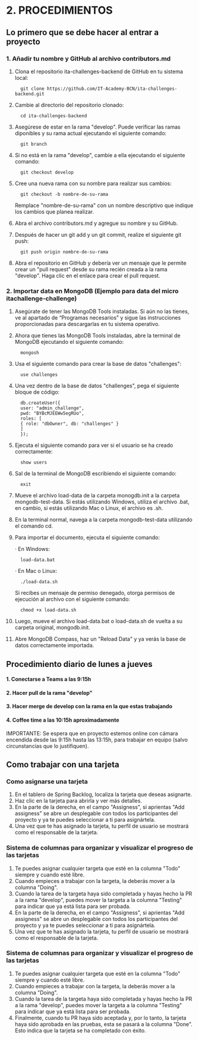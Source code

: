# 2. PROCEDIMIENTOS

## Lo primero que se debe hacer al entrar a proyecto

### 1. Añadir tu nombre y GitHub al archivo contributors.md

1. Clona el repositorio ita-challenges-backend de GitHub en tu sistema local:

         git clone https://github.com/IT-Academy-BCN/ita-challenges-backend.git
2. Cambie al directorio del repositorio clonado:

         cd ita-challenges-backend
3. Asegúrese de estar en la rama "develop". Puede verificar las ramas diponibles y su rama actual ejecutando el siguiente comando:

         git branch
4. Si no está en la rama "develop", cambie a ella ejecutando el siguiente comando:

         git checkout develop
5. Cree una nueva rama con su nombre para realizar sus cambios:

         git checkout -b nombre-de-su-rama
   Remplace "nombre-de-su-rama" con un nombre descriptivo que indique los cambios que planea realizar.


6. Abra el archivo contributors.md y agregue su nombre y su GitHub.


7. Después de hacer un git add y un git commit, realize el siguiente git push:

         git push origin nombre-de-su-rama
8. Abra el repositorio en GitHub y debería ver un mensaje que le permite crear un "pull request" desde su rama recién creada a la rama "develop". Haga clic en el enlace para crear el pull request. 


### 2. Importar data en MongoDB (Ejemplo para data del micro itachallenge-challenge)

1. Asegúrate de tener las MongoDB Tools instaladas. Si aún no las tienes, ve al apartado de “Programas necesarios” y sigue las instrucciones proporcionadas para descargarlas en tu sistema operativo.


2. Ahora que tienes las MongoDB Tools instaladas, abre la terminal de MongoDB ejecutando el siguiente comando:

         mongosh

3. Usa el siguiente comando para crear la base de datos "challenges":

         use challenges

4. Una vez dentro de la base de datos "challenges", pega el siguiente bloque de código:

         db.createUser({
         user: "admin_challenge",
         pwd: "BYBcMJEEWw5egRUo",
         roles: [
         { role: "dbOwner", db: "challenges" }
         ]
         });

5. Ejecuta el siguiente comando para ver si el usuario se ha creado correctamente:

         show users
6. Sal de la terminal de MongoDB escribiendo el siguiente comando:

         exit

7. Mueve el archivo load-data de la carpeta monogdb.init a la carpeta mongodb-test-data.
   Si estás utilizando Windows, utiliza el archivo .bat, en cambio, si estás utilizando Mac o Linux, el archivo es .sh.


8. En la terminal normal, navega a la carpeta mongodb-test-data utilizando el comando cd.


9. Para importar el documento, ejecuta el siguiente comando:

   · En Windows:

         load-data.bat

   · En Mac o Linux:

         ./load-data.sh

   Si recibes un mensaje de permiso denegado, otorga permisos de ejecución al archivo con el siguiente comando:

         chmod +x load-data.sh

10. Luego, mueve el archivo load-data.bat o load-data.sh de vuelta a su carpeta original, mongodb.init.


11. Abre MongoDB Compass, haz un "Reload Data" y ya verás la base de datos correctamente importada.


## Procedimiento diario de lunes a jueves

#### 1. Conectarse a Teams a las 9:15h
#### 2. Hacer pull de la rama "develop"
#### 3. Hacer merge de develop con la rama en la que estas trabajando
#### 4. Coffee time a las 10:15h aproximadamente

IMPORTANTE: Se espera que en proyecto estemos online con cámara encendida desde las 9:15h hasta las 13:15h, para trabajar en equipo (salvo circunstancias que lo justifiquen).


## Como trabajar con una tarjeta
### Como asignarse una tarjeta
1. En el tablero de Spring Backlog, localiza la tarjeta que deseas asignarte.
2. Haz clic en la tarjeta para abrirla y ver más detalles.
3. En la parte de la derecha, en el campo "Assigness", si aprientas "Add assigness" se abre un desplegable con todos los participantes del proyecto y ya te puedes seleccionar a ti para asignártela.
4. Una vez que te has asignado la tarjeta, tu perfil de usuario se mostrará como el responsable de la tarjeta.

### Sistema de columnas para organizar y visualizar el progreso de las tarjetas
1. Te puedes asignar cualquier targeta que esté en la columna "Todo" siempre y cuando esté libre.
2. Cuando empieces a trabajar con la targeta, la deberás mover a la columna "Doing".
3. Cuando la tarea de la targeta haya sido completada y hayas hecho la PR a la rama "develop", puedes mover la targeta a la columna "Testing" para indicar que ya está lista para ser probada.
3. En la parte de la derecha, en el campo "Assigness", si aprientas "Add assigness" se abre un desplegable con todos los participantes del proyecto y ya te puedes seleccionar a ti para asignártela.
4. Una vez que te has asignado la tarjeta, tu perfil de usuario se mostrará como el responsable de la tarjeta.

### Sistema de columnas para organizar y visualizar el progreso de las tarjetas
1. Te puedes asignar cualquier targeta que esté en la columna "Todo" siempre y cuando esté libre.
2. Cuando empieces a trabajar con la targeta, la deberás mover a la columna "Doing".
3. Cuando la tarea de la targeta haya sido completada y hayas hecho la PR a la rama "develop", puedes mover la targeta a la columna "Testing" para indicar que ya está lista para ser probada.
4. Finalmente, cuando tu PR haya sido aceptada y, por lo tanto, la tarjeta haya sido aprobada en las pruebas, esta se pasará a la columna "Done". Esto indica que la tarjeta se ha completado con éxito.

